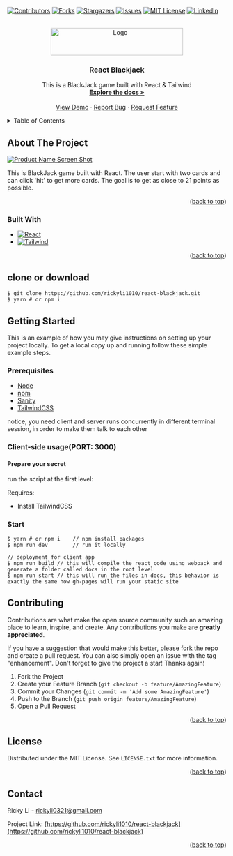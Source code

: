 <!-- PROJECT SHIELDS -->
<!--
*** I'm using markdown "reference style" links for readability.
*** Reference links are enclosed in brackets [ ] instead of parentheses ( ).
*** See the bottom of this document for the declaration of the reference variables
*** for contributors-url, forks-url, etc. This is an optional, concise syntax you may use.
*** https://www.markdownguide.org/basic-syntax/#reference-style-links
-->
[![Contributors][contributors-shield]][contributors-url]
[![Forks][forks-shield]][forks-url]
[![Stargazers][stars-shield]][stars-url]
[![Issues][issues-shield]][issues-url]
[![MIT License][license-shield]][license-url]
[![LinkedIn][linkedin-shield]][linkedin-url]



<!-- PROJECT LOGO -->
<br />
<div align="center">
  <a href="https://github.com/rickyli1010/react-blackjack">
    <img src="shareme_frontend/src/assets/logo.png" alt="Logo" width="304" height="63">
  </a>

<h3 align="center">React Blackjack</h3>

  <p align="center">
    This is a BlackJack game built with React & Tailwind
    <br />
    <a href="https://github.com/rickyli1010/react-blackjack"><strong>Explore the docs »</strong></a>
    <br />
    <br />
    <a href="https://share-me-rl.netlify.app/">View Demo</a>
    ·
    <a href="https://github.com/rickyli1010/react-blackjack/issues">Report Bug</a>
    ·
    <a href="https://github.com/rickyli1010/react-blackjack/issues">Request Feature</a>
  </p>
</div>



<!-- TABLE OF CONTENTS -->
<details>
  <summary>Table of Contents</summary>
  <ol>
    <li>
      <a href="#about-the-project">About The Project</a>
      <ul>
        <li><a href="#built-with">Built With</a></li>
      </ul>
    </li>
    <li>
      <a href="#getting-started">Getting Started</a>
      <ul>
        <li><a href="#prerequisites">Prerequisites</a></li>
        <li><a href="#start">Start</a></li>
      </ul>
    </li>
    <li><a href="#contributing">Contributing</a></li>
    <li><a href="#license">License</a></li>
    <li><a href="#contact">Contact</a></li>
  </ol>
</details>



<!-- ABOUT THE PROJECT -->
## About The Project

[![Product Name Screen Shot][product-screenshot]](https://share-me-rl.netlify.app/)

This is BlackJack game built with React. The user start with two cards and can click 'hit' to get more cards. The goal is to get as close to 21 points as possible. 

<p align="right">(<a href="#readme-top">back to top</a>)</p>



### Built With

* [![React][React.js]][React-url]
* [![Tailwind][Tailwindcss.com]][TailwindCSS-url]

<p align="right">(<a href="#readme-top">back to top</a>)</p>

<!-- CLONE OR DOWNLOAD -->
## clone or download
```terminal
$ git clone https://github.com/rickyli1010/react-blackjack.git
$ yarn # or npm i
```


<!-- GETTING STARTED -->
## Getting Started

This is an example of how you may give instructions on setting up your project locally.
To get a local copy up and running follow these simple example steps.

### Prerequisites
- [Node](https://nodejs.org/en/download/) 
- [npm](https://nodejs.org/en/download/package-manager/)
- [Sanity](https://www.npmjs.com/package/sanity)
- [TailwindCSS](https://www.npmjs.com/package/tailwindcss)

notice, you need client and server runs concurrently in different terminal session, in order to make them talk to each other

### Client-side usage(PORT: 3000)

#### Prepare your secret

run the script at the first level:

Requires: 
- Install TailwindCSS

### Start

```terminal
$ yarn # or npm i    // npm install packages
$ npm run dev        // run it locally

// deployment for client app
$ npm run build // this will compile the react code using webpack and generate a folder called docs in the root level
$ npm run start // this will run the files in docs, this behavior is exactly the same how gh-pages will run your static site
```


<!-- CONTRIBUTING -->
## Contributing

Contributions are what make the open source community such an amazing place to learn, inspire, and create. Any contributions you make are **greatly appreciated**.

If you have a suggestion that would make this better, please fork the repo and create a pull request. You can also simply open an issue with the tag "enhancement".
Don't forget to give the project a star! Thanks again!

1. Fork the Project
2. Create your Feature Branch (`git checkout -b feature/AmazingFeature`)
3. Commit your Changes (`git commit -m 'Add some AmazingFeature'`)
4. Push to the Branch (`git push origin feature/AmazingFeature`)
5. Open a Pull Request

<p align="right">(<a href="#readme-top">back to top</a>)</p>



<!-- LICENSE -->
## License

Distributed under the MIT License. See `LICENSE.txt` for more information.

<p align="right">(<a href="#readme-top">back to top</a>)</p>



<!-- CONTACT -->
## Contact

Ricky Li - rickyli0321@gmail.com

Project Link: [https://github.com/rickyli1010/react-blackjack](https://github.com/rickyli1010/react-blackjack)

<p align="right">(<a href="#readme-top">back to top</a>)</p>




<!-- MARKDOWN LINKS & IMAGES -->
<!-- https://www.markdownguide.org/basic-syntax/#reference-style-links -->
[contributors-shield]: https://img.shields.io/github/contributors/rickyli1010/react-blackjack.svg?style=for-the-badge
[contributors-url]: https://github.com/rickyli1010/react-blackjack/graphs/contributors
[forks-shield]: https://img.shields.io/github/forks/rickyli1010react-blackjack.svg?style=for-the-badge
[forks-url]: https://github.com/rickyli1010/react-blackjack/network/members
[stars-shield]: https://img.shields.io/github/stars/rickyli1010/react-blackjack.svg?style=for-the-badge
[stars-url]: https://github.com/rickyli1010/react-blackjack/stargazers
[issues-shield]: https://img.shields.io/github/issues/rickyli1010/react-blackjack.svg?style=for-the-badge
[issues-url]: https://github.com/rickyli1010/react-blackjack/issues
[license-shield]: https://img.shields.io/github/license/rickyli1010/react-blackjack.svg?style=for-the-badge
[license-url]: https://github.com/rickyli1010/react-blackjack/blob/main/LICENSE
[linkedin-shield]: https://img.shields.io/badge/-LinkedIn-black.svg?style=for-the-badge&logo=linkedin&colorB=555
[linkedin-url]: https://linkedin.com/in/ricky1010
[product-screenshot]: https://github.com/rickyli1010/react-blackjack/assets/29339402/9f6b365a-c775-4905-8b4b-c9cfea152f53
[Next.js]: https://img.shields.io/badge/next.js-000000?style=for-the-badge&logo=nextdotjs&logoColor=white
[Next-url]: https://nextjs.org/
[React.js]: https://img.shields.io/badge/React-20232A?style=for-the-badge&logo=react&logoColor=61DAFB
[React-url]: https://reactjs.org/
[Vue.js]: https://img.shields.io/badge/Vue.js-35495E?style=for-the-badge&logo=vuedotjs&logoColor=4FC08D
[Vue-url]: https://vuejs.org/
[Angular.io]: https://img.shields.io/badge/Angular-DD0031?style=for-the-badge&logo=angular&logoColor=white
[Angular-url]: https://angular.io/
[Svelte.dev]: https://img.shields.io/badge/Svelte-4A4A55?style=for-the-badge&logo=svelte&logoColor=FF3E00
[Svelte-url]: https://svelte.dev/
[Laravel.com]: https://img.shields.io/badge/Laravel-FF2D20?style=for-the-badge&logo=laravel&logoColor=white
[Laravel-url]: https://laravel.com
[Bootstrap.com]: https://img.shields.io/badge/Bootstrap-563D7C?style=for-the-badge&logo=bootstrap&logoColor=white
[Bootstrap-url]: https://getbootstrap.com
[JQuery.com]: https://img.shields.io/badge/jQuery-0769AD?style=for-the-badge&logo=jquery&logoColor=white
[JQuery-url]: https://jquery.com 
[TailwindCSS.com]: https://img.shields.io/badge/tailwindcss-%2338B2AC.svg?style=for-the-badge&logo=tailwind-css&logoColor=white
[TailwindCSS-url]: https://tailwindcss.com/ 
